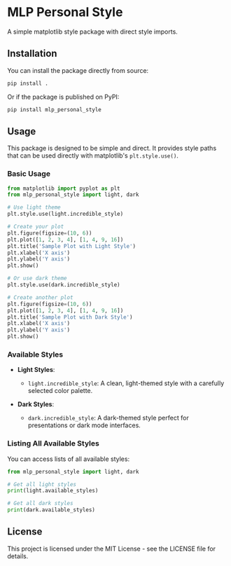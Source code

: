 # MLP Personal Style

A simple matplotlib style package with direct style imports.

## Installation

You can install the package directly from source:

```bash
pip install .
```

Or if the package is published on PyPI:

```bash
pip install mlp_personal_style
```

## Usage

This package is designed to be simple and direct. It provides style paths that can be used directly with matplotlib's `plt.style.use()`.

### Basic Usage

```python
from matplotlib import pyplot as plt
from mlp_personal_style import light, dark

# Use light theme
plt.style.use(light.incredible_style)

# Create your plot
plt.figure(figsize=(10, 6))
plt.plot([1, 2, 3, 4], [1, 4, 9, 16])
plt.title('Sample Plot with Light Style')
plt.xlabel('X axis')
plt.ylabel('Y axis')
plt.show()

# Or use dark theme
plt.style.use(dark.incredible_style)

# Create another plot
plt.figure(figsize=(10, 6))
plt.plot([1, 2, 3, 4], [1, 4, 9, 16])
plt.title('Sample Plot with Dark Style')
plt.xlabel('X axis')
plt.ylabel('Y axis')
plt.show()
```

### Available Styles

- **Light Styles**:
  - `light.incredible_style`: A clean, light-themed style with a carefully selected color palette.

- **Dark Styles**:
  - `dark.incredible_style`: A dark-themed style perfect for presentations or dark mode interfaces.

### Listing All Available Styles

You can access lists of all available styles:

```python
from mlp_personal_style import light, dark

# Get all light styles
print(light.available_styles)

# Get all dark styles
print(dark.available_styles)
```

## License

This project is licensed under the MIT License - see the LICENSE file for details.